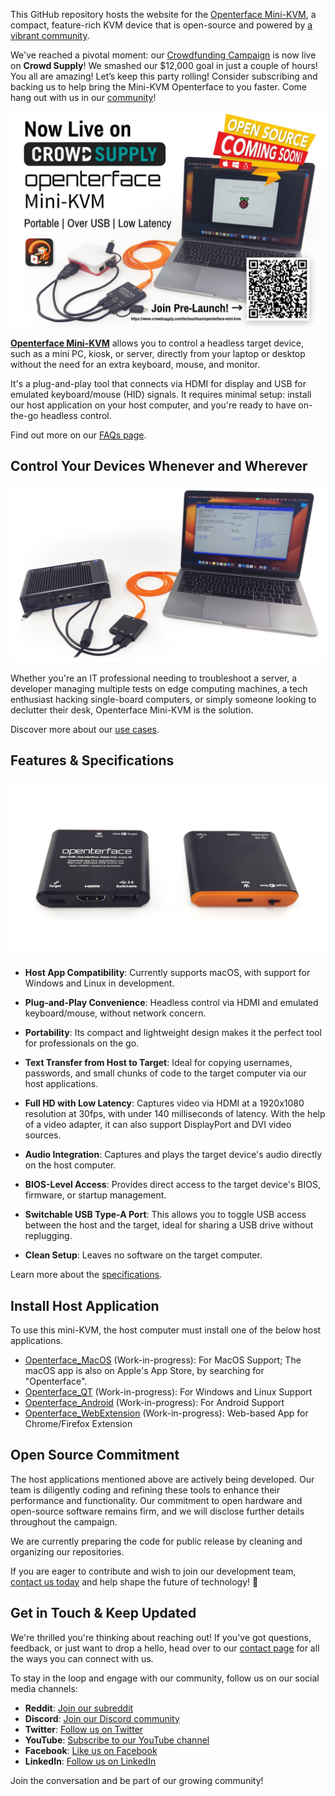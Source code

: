 This GitHub repository hosts the website for the [Openterface Mini-KVM](https://openterface.com/), a compact, feature-rich KVM device that is open-source and powered by [a vibrant community](https://openterface.com/community/).

We've reached a pivotal moment: our [Crowdfunding Campaign](https://www.crowdsupply.com/techxartisan/openterface-mini-kvm) is now live on **Crowd Supply**! We smashed our $12,000 goal in just a couple of hours! You all are amazing! Let’s keep this party rolling! Consider subscribing and backing us to help bring the Mini-KVM Openterface to you faster. Come hang out with us in our [community](https://openterface.com/community/)!

![pre_launch_poster](docs/images/event/pre_launch_poster.jpg)

**[Openterface Mini-KVM](https://openterface.com/)** allows you to control a headless target device, such as a mini PC, kiosk, or server, directly from your laptop or desktop without the need for an extra keyboard, mouse, and monitor.

It's a plug-and-play tool that connects via HDMI for display and USB for emulated keyboard/mouse (HID) signals. It requires minimal setup: install our host application on your host computer, and you're ready to have on-the-go headless control.

Find out more on our [FAQs page](https://openterface.com/faq/).

## Control Your Devices Whenever and Wherever

![use-case-demo-industrial-pc](/docs//images/product/use-case-demo-industrial-pc.jpg)

Whether you're an IT professional needing to troubleshoot a server, a developer managing multiple tests on edge computing machines, a tech enthusiast hacking single-board computers, or simply someone looking to declutter their desk, Openterface Mini-KVM is the solution.

Discover more about our [use cases](https://openterface.com/use-cases/).

## Features & Specifications

![openterface-mini-kvm-product-view-two-sides](/docs/images/product/openterface-mini-kvm-product-view-two-sides.jpg)

- **Host App Compatibility**: Currently supports macOS, with support for Windows and Linux in development.

- **Plug-and-Play Convenience**: Headless control via HDMI and emulated keyboard/mouse, without network concern.

- **Portability**: Its compact and lightweight design makes it the perfect tool for professionals on the go.

- **Text Transfer from Host to Target**: Ideal for copying usernames, passwords, and small chunks of code to the target computer via our host applications.

- **Full HD with Low Latency**: Captures video via HDMI at a 1920x1080 resolution at 30fps, with under 140 milliseconds of latency. With the help of a video adapter, it can also support DisplayPort and DVI video sources.

- **Audio Integration**: Captures and plays the target device's audio directly on the host computer.

- **BIOS-Level Access**: Provides direct access to the target device's BIOS, firmware, or startup management.

- **Switchable USB Type-A Port**: This allows you to toggle USB access between the host and the target, ideal for sharing a USB drive without replugging.

- **Clean Setup**: Leaves no software on the target computer.

Learn more about the [specifications](https://openterface.com/specifications/).

## Install Host Application

To use this mini-KVM, the host computer must install one of the below host applications. 

- [Openterface_MacOS](https://github.com/TechxArtisanStudio/Openterface_MacOS) (Work-in-progress): For MacOS Support; The macOS app is also on Apple's App Store, by searching for "Openterface".
- [Openterface_QT](https://github.com/TechxArtisanStudio/Openterface_QT) (Work-in-progress): For Windows and Linux Support
- [Openterface_Android](https://github.com/TechxArtisanStudio/Openterface_Android) (Work-in-progress): For Android Support
- [Openterface_WebExtension](https://github.com/TechxArtisanStudio/Openterface_WebExtension) (Work-in-progress): Web-based App for Chrome/Firefox Extension

## Open Source Commitment

The host applications mentioned above are actively being developed. Our team is diligently coding and refining these tools to enhance their performance and functionality. Our commitment to open hardware and open-source software remains firm, and we will disclose further details throughout the campaign.

We are currently preparing the code for public release by cleaning and organizing our repositories. 

If you are eager to contribute and wish to join our development team, [contact us today](mailto:info@techxartisan.com) and help shape the future of technology! 🚀

## Get in Touch & Keep Updated

We're thrilled you're thinking about reaching out! If you've got questions, feedback, or just want to drop a hello, head over to our [contact page](https://openterface.com/contact/) for all the ways you can connect with us.

To stay in the loop and engage with our community, follow us on our social media channels:

- **Reddit**: [Join our subreddit](https://www.reddit.com/r/Openterface_miniKVM/)
- **Discord**: [Join our Discord community](https://discord.gg/sFTJD6a3R8)
- **Twitter**: [Follow us on Twitter](https://twitter.com/TechxArtisan)
- **YouTube**: [Subscribe to our YouTube channel](https://youtube.com/@TechxArtisan)
- **Facebook**: [Like us on Facebook](https://www.facebook.com/TechxArtisan)
- **LinkedIn**: [Follow us on LinkedIn](https://www.linkedin.com/company/techxartisan/)

Join the conversation and be part of our growing community!
